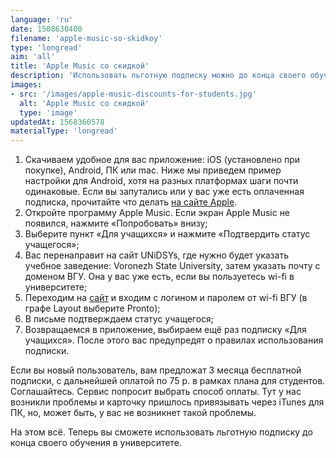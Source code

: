 ```yaml
---
language: 'ru'
date: 1508630400
filename: 'apple-music-so-skidkoy'
type: 'longread'
aim: 'all'
title: 'Apple Music со скидкой'
description: 'Использовать льготную подписку можно до конца своего обучения в ВГУ'
images:
- src: '/images/apple-music-discounts-for-students.jpg'
  alt: 'Apple Music со скидкой'
  type: 'image'
updatedAt: 1568360578
materialType: 'longread'
---
```

1. Скачиваем удобное для вас приложение: iOS (установлено при покупке), Android, ПК или mac. Ниже мы приведем пример настройки для Android, хотя на разных платформах шаги почти одинаковые. Если вы запутались или у вас уже есть оплаченная подписка, прочитайте что делать [на сайте Apple](https://support.apple.com/ru-ru/HT205928).
2. Откройте программу Apple Music. Если экран Apple Music не появился, нажмите «Попробовать» внизу;
3. Выберите пункт «Для учащихся» и нажмите «Подтвердить статус учащегося»;
4. Вас перенаправит на сайт UNiDSYs, где нужно будет указать учебное заведение: Voronezh State University, затем указать почту с доменом ВГУ. Она у вас уже есть, если вы пользуетесь wi-fi в университете;
5. Переходим на [сайт](https://info.vsu.ru/) и входим с логином и паролем от wi-fi ВГУ (в графе Layout выберите Pronto);
6. В письме подтверждаем статус учащегося;
7. Возвращаемся в приложение, выбираем ещё раз подписку «Для учащихся». После этого вас предупредят о правилах использования подписки.

Если вы новый пользователь, вам предложат 3 месяца бесплатной подписки, с дальнейшей оплатой по 75 р. в рамках плана для студентов. Соглашайтесь. Сервис попросит выбрать способ оплаты. Тут у нас возникли проблемы и карточку пришлось привязывать через iTunes для ПК, но, может быть, у вас не возникнет такой проблемы.

На этом всё. Теперь вы сможете использовать льготную подписку до конца своего обучения в университете.
